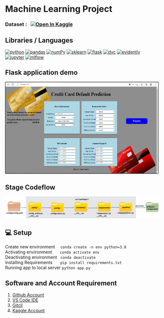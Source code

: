 # Machine Learning Project


### Dataset : &nbsp; <a href="https://www.kaggle.com/datasets/uciml/default-of-credit-card-clients-dataset"><img src="https://kaggle.com/static/images/open-in-kaggle.svg" alt="Open In Kaggle"></a>

## Libraries / Languages
  <a href="https://www.python.org"><img src="https://img.shields.io/badge/-Python-gold?style=for-the-badge&logo=python&logoColor=black" alt= "python"></a>
  <a href="https://pandas.pydata.org/"><img src="https://img.shields.io/badge/-pandas-130654?style=for-the-badge&logo=pandas&logoColor=white" alt= "pandas"></a>
  <a href="https://numpy.org/"><img src="https://img.shields.io/badge/-NumPy-4DABCF?style=for-the-badge&logo=numpy&logoColor=white" alt= "numPy"></a>
  <a href="https://scikit-learn.org/stable/"><img src="https://img.shields.io/badge/-scikitlearn-FF9C34?style=for-the-badge&logo=scikitlearn&logoColor=white" alt= "sklearn"></a>
  <a href="https://flask.palletsprojects.com/en/2.2.x/"><img src="https://img.shields.io/badge/-Flask-lightgrey?style=for-the-badge&logo=flask&logoColor=black" alt= "flask"></a>
<a href="https://dvc.org/doc"><img src="https://img.shields.io/badge/-DVC-E65933?style=for-the-badge&logo=dvc&logoColor=2CB6CD" alt= "dvc"></a>
<a href="https://www.evidentlyai.com/"><img src="https://img.shields.io/badge/-evidently-green?style=for-the-badge&evidently=dvc&logoColor=white" alt= "evidently"></a>
<a href="https://jupyter.org/">  <img src="https://img.shields.io/badge/-jupyter-F7A269?style=for-the-badge&jupyter=dvc&logoColor=black" alt= "jupyter"></a>
<a href="https://mlflow.org/">  <img src="https://img.shields.io/badge/-mlflow-1767BB?style=for-the-badge&logo=mlflow&logoColor=white" alt= "mlflow"></a>
## Flask application demo

<img src="app/static/app_demo.gif" width="500" height="300"> 

## Stage Codeflow
<img src="https://github.com/d1b2/credit_default_ml_project/blob/main/app/static/satges_codeflow.png">


## 💻 Setup
Create new environment &emsp;```conda create -n env python=3.8```
</br>Activating environment &emsp; &nbsp;```conda activate env```
</br>Deactivating environment  &ensp;```conda deactivate```
</br>Installing Requirements &emsp; &nbsp;```pip install requirements.txt```
</br>Running app to local server  ```python app.py```

## Software and Account Requirement


1. [Github Account](https://github.com/) 
2. [VS Code IDE](https://code.visualstudio.com/Download)
3. [Gitcli](https://git-scm.com/downloads)
4. [Kaggle Account](https://www.kaggle.com)

